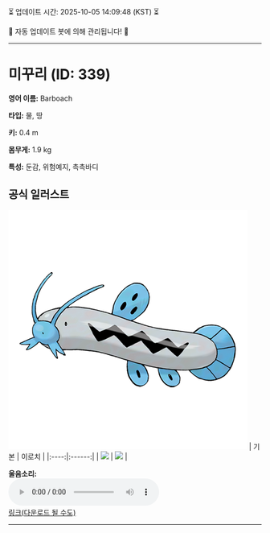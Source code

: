 
⏳ 업데이트 시간: 2025-10-05 14:09:48 (KST) ⏳

🤖 자동 업데이트 봇에 의해 관리됩니다! 🤖

---

# 미꾸리 (ID: 339)
**영어 이름:** Barboach

**타입:** 물, 땅

**키:** 0.4 m

**몸무게:** 1.9 kg

**특성:** 둔감, 위험예지, 촉촉바디

## 공식 일러스트
![](https://raw.githubusercontent.com/PokeAPI/sprites/master/sprites/pokemon/other/official-artwork/339.png)
| 기본 | 이로치 |
|:----:|:------:|
| <img src="http://play.pokemonshowdown.com/sprites/ani/barboach.gif" width="200"> | <img src="http://play.pokemonshowdown.com/sprites/ani-shiny/barboach.gif" width="200"> |

**울음소리:**<br><audio controls src="https://raw.githubusercontent.com/PokeAPI/cries/main/cries/pokemon/latest/339.ogg"></audio><br> [링크(다운로드 될 수도)](https://raw.githubusercontent.com/PokeAPI/cries/main/cries/pokemon/latest/339.ogg)


---
